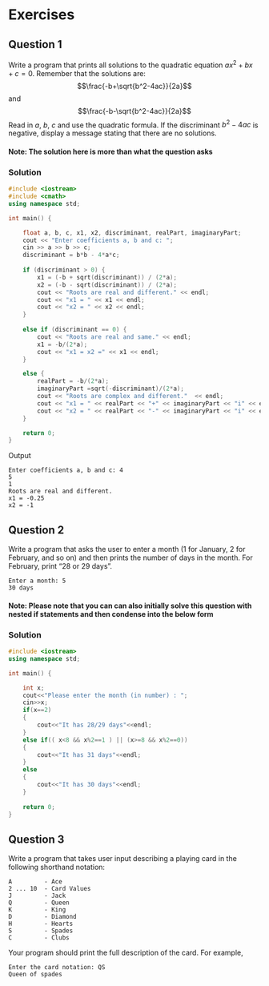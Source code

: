 # Exercises

## Question 1

Write a program that prints all solutions to the quadratic equation $ax^2+bx+c=0$. Remember that the solutions are: $$\frac{-b+\sqrt{b^2-4ac}}{2a}$$ and $$\frac{-b-\sqrt{b^2-4ac}}{2a}$$ Read in $a$, $b$, $c$ and use the quadratic formula. If the discriminant $b^2−4ac$ is negative, display a message stating that there are no solutions.
#### Note: The solution here is more than what the question asks
### Solution
```c++
#include <iostream>
#include <cmath>
using namespace std;

int main() {

    float a, b, c, x1, x2, discriminant, realPart, imaginaryPart;
    cout << "Enter coefficients a, b and c: ";
    cin >> a >> b >> c;
    discriminant = b*b - 4*a*c;
    
    if (discriminant > 0) {
        x1 = (-b + sqrt(discriminant)) / (2*a);
        x2 = (-b - sqrt(discriminant)) / (2*a);
        cout << "Roots are real and different." << endl;
        cout << "x1 = " << x1 << endl;
        cout << "x2 = " << x2 << endl;
    }
    
    else if (discriminant == 0) {
        cout << "Roots are real and same." << endl;
        x1 = -b/(2*a);
        cout << "x1 = x2 =" << x1 << endl;
    }

    else {
        realPart = -b/(2*a);
        imaginaryPart =sqrt(-discriminant)/(2*a);
        cout << "Roots are complex and different."  << endl;
        cout << "x1 = " << realPart << "+" << imaginaryPart << "i" << endl;
        cout << "x2 = " << realPart << "-" << imaginaryPart << "i" << endl;
    }

    return 0;
}
```
Output
```
Enter coefficients a, b and c: 4
5
1
Roots are real and different.
x1 = -0.25
x2 = -1
```

## Question 2

Write a program that asks the user to enter a month (1 for January, 2 for February, and so on) and then prints the number of days in the month. For February, print “28 or 29 days”.
```
Enter a month: 5
30 days
```
#### Note: Please note that you can can also initially solve this question with nested if statements and then condense into the below form
### Solution
```c++
#include <iostream>
using namespace std;

int main() {

    int x;
    cout<<"Please enter the month (in number) : ";
    cin>>x;
    if(x==2)
    {
        cout<<"It has 28/29 days"<<endl;
    }
    else if(( x<8 && x%2==1 ) || (x>=8 && x%2==0))
    {
        cout<<"It has 31 days"<<endl;
    }
    else
    {
        cout<<"It has 30 days"<<endl;
    }
    
    return 0;
}
```

## Question 3

Write a program that takes user input describing a playing card in the following shorthand notation:
```
A         - Ace
2 ... 10  - Card Values
J         - Jack
Q         - Queen
K         - King
D         - Diamond
H         - Hearts
S         - Spades
C         - Clubs
```
Your program should print the full description of the card. For example,
```
Enter the card notation: QS
Queen of spades
```
